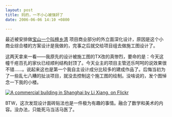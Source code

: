 ```yaml
---
layout: post
title: 妈的，一不小心被强奸了
date: 2006-06-06 14:10 +0800

---
```

最近被安排做<a title="搜房网资料" href="http://newhouse.sh.soufun.com/house/1210122072.htm" target="blank_">宝山一个叫檀乡湾</a> 项目商业部分的外立面深化设计，原因是这个小商业综合楼的方案设计是我做的，完事之后就交给项目组去做施工图设计了。

这两天拿来一看——我原先的设计被施工图的TX改的真惨烈，要命的是：今天这幢千疮百孔的家伙已经顺利结构封顶了。今天业主的项目主管还乐呵呵的说效果很不错……。说起来这也是第一个我自主设计成分比较多的建成作品了。后悔当初为了一些乱七八糟的扯淡项目，就没去控制这个施工图的绘制。没啥说的，发个图悼念一下我的小楼。

[![A commercial building in Shanghai by Li Xiang, on Flickr](https://c1.staticflickr.com/1/39/82007104_1b0d16fa03.jpg)](https://www.flickr.com/photos/leoshcn/82007104)


BTW，这次发现设计面砖贴法也是一件极为有趣的事情。融合了数学和美术的内容。没办法，只能死马当活马医了。
